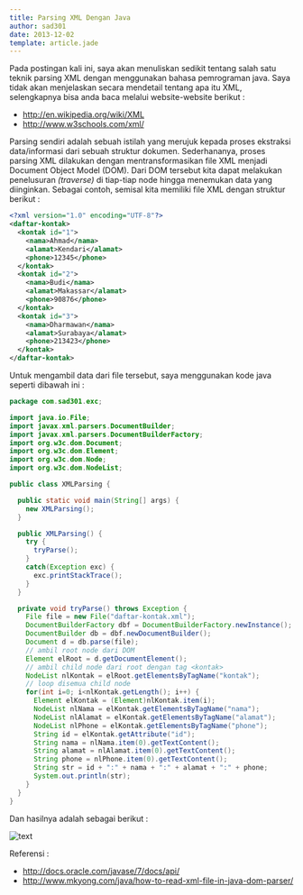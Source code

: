 ```yaml
---
title: Parsing XML Dengan Java
author: sad301
date: 2013-12-02
template: article.jade
---
```


Pada postingan kali ini, saya akan menuliskan sedikit tentang salah satu teknik parsing XML dengan menggunakan bahasa pemrograman java. Saya tidak akan menjelaskan secara mendetail tentang apa itu XML, selengkapnya bisa anda baca melalui website-website berikut :

<span class="more"></span>

* http://en.wikipedia.org/wiki/XML
* http://www.w3schools.com/xml/

Parsing sendiri adalah sebuah istilah yang merujuk kepada proses ekstraksi data/informasi dari sebuah struktur dokumen. Sederhananya, proses parsing XML dilakukan dengan mentransformasikan file XML menjadi Document Object Model (DOM). Dari DOM tersebut kita dapat melakukan penelusuran _(traverse)_ di tiap-tiap node hingga menemukan data yang diinginkan. Sebagai contoh, semisal kita memiliki file XML dengan struktur berikut :

```xml
<?xml version="1.0" encoding="UTF-8"?>
<daftar-kontak>
  <kontak id="1">
    <nama>Ahmad</nama>
    <alamat>Kendari</alamat>
    <phone>12345</phone>
  </kontak>
  <kontak id="2">
    <nama>Budi</nama>
    <alamat>Makassar</alamat>
    <phone>90876</phone>
  </kontak>
  <kontak id="3">
    <nama>Dharmawan</nama>
    <alamat>Surabaya</alamat>
    <phone>213423</phone>
  </kontak>
</daftar-kontak>
```

Untuk mengambil data dari file tersebut, saya menggunakan kode java seperti dibawah ini :

```java
package com.sad301.exc;

import java.io.File;
import javax.xml.parsers.DocumentBuilder;
import javax.xml.parsers.DocumentBuilderFactory;
import org.w3c.dom.Document;
import org.w3c.dom.Element;
import org.w3c.dom.Node;
import org.w3c.dom.NodeList;

public class XMLParsing {

  public static void main(String[] args) {
    new XMLParsing();
  }

  public XMLParsing() {
    try {
      tryParse();
    }
    catch(Exception exc) {
      exc.printStackTrace();
    }
  }

  private void tryParse() throws Exception {
    File file = new File("daftar-kontak.xml");
    DocumentBuilderFactory dbf = DocumentBuilderFactory.newInstance();
    DocumentBuilder db = dbf.newDocumentBuilder();
    Document d = db.parse(file);
    // ambil root node dari DOM
    Element elRoot = d.getDocumentElement();
    // ambil child node dari root dengan tag <kontak>
    NodeList nlKontak = elRoot.getElementsByTagName("kontak");
    // loop disemua child node
    for(int i=0; i<nlKontak.getLength(); i++) {
      Element elKontak = (Element)nlKontak.item(i);
      NodeList nlNama = elKontak.getElementsByTagName("nama");
      NodeList nlAlamat = elKontak.getElementsByTagName("alamat");
      NodeList nlPhone = elKontak.getElementsByTagName("phone");
      String id = elKontak.getAttribute("id");
      String nama = nlNama.item(0).getTextContent();
      String alamat = nlAlamat.item(0).getTextContent();
      String phone = nlPhone.item(0).getTextContent();
      String str = id + ":" + nama + ":" + alamat + ":" + phone;
      System.out.println(str);
    }
  }
}
```

Dan hasilnya adalah sebagai berikut :

![text](https://lh3.googleusercontent.com/-LZTopR60ETo/UpyAO2RKmII/AAAAAAAAKsw/9q1sAOQ1ff8/s2048-Ic42/sample.png)

Referensi :

* http://docs.oracle.com/javase/7/docs/api/
* http://www.mkyong.com/java/how-to-read-xml-file-in-java-dom-parser/
